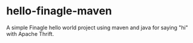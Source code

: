 # hello-finagle-maven
A simple Finagle hello world project using maven and java for saying "hi" with Apache Thrift.
